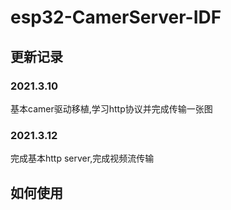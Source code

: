 # esp32-CamerServer-IDF
## 更新记录
### 2021.3.10
基本camer驱动移植,学习http协议并完成传输一张图
### 2021.3.12
完成基本http server,完成视频流传输
## 如何使用

